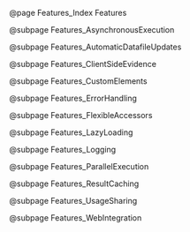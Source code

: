 @page Features_Index Features

@subpage Features_AsynchronousExecution

@subpage Features_AutomaticDatafileUpdates

@subpage Features_ClientSideEvidence

@subpage Features_CustomElements

@subpage Features_ErrorHandling

@subpage Features_FlexibleAccessors

@subpage Features_LazyLoading

@subpage Features_Logging

@subpage Features_ParallelExecution

@subpage Features_ResultCaching

@subpage Features_UsageSharing

@subpage Features_WebIntegration
